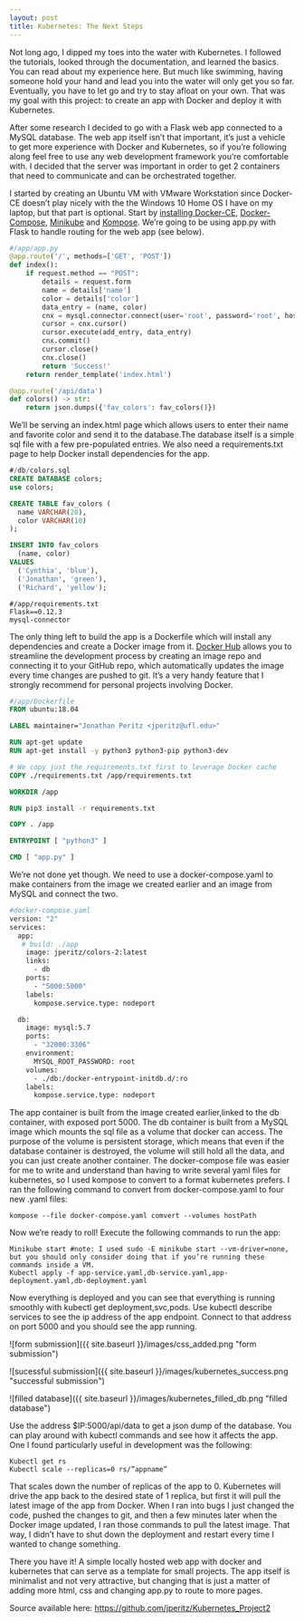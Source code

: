 ```yaml
---
layout: post
title: Kubernetes: The Next Steps
---
```

Not long ago, I dipped my toes into the water with Kubernetes. I followed the tutorials, looked through the documentation, and learned the basics. You can read about my experience here. But much like swimming, having someone hold your hand and lead you into the water will only get you so far. Eventually, you have to let go and try to stay afloat on your own. That was my goal with this project: to create an app with Docker and deploy it with Kubernetes. 
	
After some research I decided to go with a Flask web app connected to a MySQL database. The web app itself isn’t that important, it’s just a vehicle to get more experience with Docker and Kubernetes, so if you’re following along feel free to use any web development framework you’re comfortable with. I decided that the server was important in order to get 2 containers that need to communicate and can be orchestrated together. 
	
I started by creating an Ubuntu VM with VMware Workstation since Docker-CE doesn’t play nicely with the the Windows 10 Home OS I have on my laptop, but that part is optional. Start by [installing Docker-CE](https://docs.docker.com/install/linux/docker-ce/ubuntu/#install-using-the-repository), [Docker-Compose](https://github.com/Yelp/docker-compose/blob/master/docs/install.md), [Minikube](https://medium.com/@naoko.reeves/how-to-install-minikube-on-ubuntu-bionic-18-04-af2d5435cc35) and [Kompose](https://kubernetes.io/docs/tasks/configure-pod-container/translate-compose-kubernetes/#kompose-convert). We’re going to be using app.py with Flask to handle routing for the web app (see below). 
```python
#/app/app.py
@app.route('/', methods=['GET', 'POST'])
def index():
    if request.method == "POST":
        details = request.form
        name = details['name']
        color = details['color']
        data_entry = (name, color)
        cnx = mysql.connector.connect(user='root', password='root', host='172.17.0.3', port='3306', database='colors')
        cursor = cnx.cursor()
        cursor.execute(add_entry, data_entry)
        cnx.commit()
        cursor.close()
        cnx.close()
        return 'Success!'
    return render_template('index.html')

@app.route('/api/data')
def colors() -> str:
    return json.dumps({'fav_colors': fav_colors()})
```
	
We’ll be serving an index.html page which allows users to enter their name and favorite color and send it to the database.The database itself is a simple sql file with a few pre-populated entries. We also need a requirements.txt page to help Docker install dependencies for the app. 
```SQL
#/db/colors.sql
CREATE DATABASE colors;
use colors;

CREATE TABLE fav_colors (
  name VARCHAR(20),
  color VARCHAR(10)
);

INSERT INTO fav_colors
  (name, color)
VALUES
  ('Cynthia', 'blue'),
  ('Jonathan', 'green'),
  ('Richard', 'yellow');
```

```
#/app/requirements.txt
Flask==0.12.3
mysql-connector
```

The only thing left to build the app is a Dockerfile which will install any dependencies and create a Docker image from it. [Docker Hub](https://hub.docker.com/) allows you to streamline the development process by creating an image repo and connecting it to your GitHub repo, which automatically updates the image every time changes are pushed to git. It’s a very handy feature that I strongly recommend for personal projects involving Docker.
```Dockerfile
#/app/Dockerfile
FROM ubuntu:18.04

LABEL maintainer="Jonathan Peritz <jperitz@ufl.edu>"

RUN apt-get update
RUN apt-get install -y python3 python3-pip python3-dev

# We copy just the requirements.txt first to leverage Docker cache
COPY ./requirements.txt /app/requirements.txt

WORKDIR /app

RUN pip3 install -r requirements.txt

COPY . /app

ENTRYPOINT [ "python3" ]

CMD [ "app.py" ]
```

We’re not done yet though. We need to use a docker-compose.yaml to make containers from the image we created earlier and an image from MySQL and connect the two. 
```Dockerfile
#docker-compose.yaml
version: "2"
services:
  app:
   # build: ./app
    image: jperitz/colors-2:latest
    links:
      - db
    ports:
      - "5000:5000"
    labels:
      kompose.service.type: nodeport

  db:
    image: mysql:5.7
    ports:
      - "32000:3306"
    environment:
      MYSQL_ROOT_PASSWORD: root
    volumes:
      - ./db:/docker-entrypoint-initdb.d/:ro
    labels:
      kompose.service.type: nodeport
```

The app container is built from the image created earlier,linked to the db container, with exposed port 5000. The db container is built from a MySQL image which mounts the sql file as a volume that docker can access. The purpose of the volume is persistent storage, which means that even if the database container is destroyed, the volume will still hold all the data, and you can just create another container. The docker-compose file was easier for me to write and understand than having to write several yaml files for kubernetes, so I used kompose to convert to a format kubernetes prefers. I ran the following command to convert from docker-compose.yaml to four new .yaml files: 
```
kompose --file docker-compose.yaml comvert --volumes hostPath
```

Now we’re ready to roll! Execute the following commands to run the app:
```
Minikube start #note: I used sudo -E minikube start --vm-driver=none, but you should only consider doing that if you’re running these commands inside a VM.
Kubectl apply -f app-service.yaml,db-service.yaml,app-deployment.yaml,db-deployment.yaml
```

Now everything is deployed and you can see that everything is running smoothly with kubectl get deployment,svc,pods. Use kubectl describe services to see the ip address of the app endpoint. Connect to that address on port 5000 and you should see the app running. 

![form submission]({{ site.baseurl }}/images/css_added.png "form submission")

![sucessful submission]({{ site.baseurl }}/images/kubernetes_success.png "successful submission")

![filled database]({{ site.baseurl }}/images/kubernetes_filled_db.png "filled database")

Use the address $IP:5000/api/data to get a json dump of the database. You can play around with kubectl commands and see how it affects the app. One I found particularly useful in development was the following:
```
Kubectl get rs
Kubectl scale --replicas=0 rs/”appname”
```

That scales down the number of replicas of the app to 0. Kubernetes will drive the app back to the desired state of 1 replica, but first it will pull the latest image of the app from Docker. When I ran into bugs I just changed the code, pushed the changes to git, and then a few minutes later when the Docker image updated, I ran those commands to pull the latest image. That way, I didn’t have to shut down the deployment and restart every time I wanted to change something.

There you have it! A simple locally hosted web app with docker and kubernetes that can serve as a template for small projects. The app itself is minimalist and not very attractive, but changing that is just a matter of adding more html, css and changing app.py to route to more pages. 

Source available here: https://github.com/jperitz/Kubernetes_Project2
